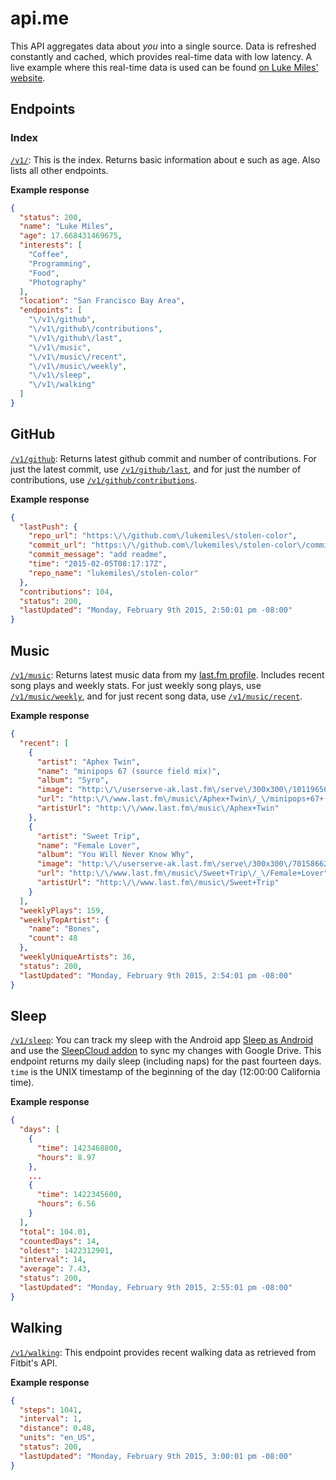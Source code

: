 api.me
===============

This API aggregates data about *you* into a single source. Data is refreshed constantly and cached, which provides real-time data with low latency. A live example where this real-time data is used can be found [on Luke Miles' website](https://lukemil.es/is/).

## Endpoints

### Index

[`/v1/`](https://api.lukemil.es/v1/): This is the index. Returns basic information about e such as age. Also lists all other endpoints.

**Example response**
``` JSON
{
  "status": 200,
  "name": "Luke Miles",
  "age": 17.668431469675,
  "interests": [
    "Coffee",
    "Programming",
    "Food",
    "Photography"
  ],
  "location": "San Francisco Bay Area",
  "endpoints": [
    "\/v1\/github",
    "\/v1\/github\/contributions",
    "\/v1\/github\/last",
    "\/v1\/music",
    "\/v1\/music\/recent",
    "\/v1\/music\/weekly",
    "\/v1\/sleep",
    "\/v1\/walking"
  ]
}
```

## GitHub 
[`/v1/github`](https://api.lukemil.es/v1/github/): Returns latest github commit and number of contributions. For just the latest commit, use [`/v1/github/last`](https://api.lukemil.es/v1/github/last), and for just the number of contributions, use [`/v1/github/contributions`](https://api.lukemil.es/v1/github/contributions).

**Example response**
``` JSON
{
  "lastPush": {
    "repo_url": "https:\/\/github.com\/lukemiles\/stolen-color",
    "commit_url": "https:\/\/github.com\/lukemiles\/stolen-color\/commit\/4580c6f71f72781df71e373f3a8b2513083c4f23",
    "commit_message": "add readme",
    "time": "2015-02-05T08:17:17Z",
    "repo_name": "lukemiles\/stolen-color"
  },
  "contributions": 104,
  "status": 200,
  "lastUpdated": "Monday, February 9th 2015, 2:50:01 pm -08:00"
}
```
## Music

[`/v1/music`](https://api.lukemil.es/v1/music/): Returns latest music data from my [last.fm profile](http://last.fm/user/notlukemiles). Includes recent song plays and weekly stats. For just weekly song plays, use [`/v1/music/weekly`](https://api.lukemil.es/v1/music/weekly), and for just recent song data, use [`/v1/music/recent`](https://api.lukemil.es/v1/music/recent).

**Example response**
``` JSON
{
  "recent": [
    {
      "artist": "Aphex Twin",
      "name": "minipops 67 (source field mix)",
      "album": "Syro",
      "image": "http:\/\/userserve-ak.last.fm\/serve\/300x300\/101196567.png",
      "url": "http:\/\/www.last.fm\/music\/Aphex+Twin\/_\/minipops+67+(source+field+mix)",
      "artistUrl": "http:\/\/www.last.fm\/music\/Aphex+Twin"
    },
    {
      "artist": "Sweet Trip",
      "name": "Female Lover",
      "album": "You Will Never Know Why",
      "image": "http:\/\/userserve-ak.last.fm\/serve\/300x300\/70158662.png",
      "url": "http:\/\/www.last.fm\/music\/Sweet+Trip\/_\/Female+Lover",
      "artistUrl": "http:\/\/www.last.fm\/music\/Sweet+Trip"
    }
  ],
  "weeklyPlays": 159,
  "weeklyTopArtist": {
    "name": "Bones",
    "count": 48
  },
  "weeklyUniqueArtists": 36,
  "status": 200,
  "lastUpdated": "Monday, February 9th 2015, 2:54:01 pm -08:00"
}
```

## Sleep

[`/v1/sleep`](https://api.lukemil.es/v1/sleep/): You can track my sleep with the Android app [Sleep as Android](https://play.google.com/store/apps/details?id=com.urbandroid.sleep&hl=en) and use the [SleepCloud addon](https://play.google.com/store/apps/details?id=com.urbandroid.sleep.addon.port&hl=en) to sync my changes with Google Drive. This endpoint returns my daily sleep (including naps) for the past fourteen days. `time` is the UNIX timestamp of the beginning of the day (12:00:00 California time). 

**Example response**
``` JSON
{
  "days": [
    {
      "time": 1423468800,
      "hours": 8.97
    },
    ...
    {
      "time": 1422345600,
      "hours": 6.56
    }
  ],
  "total": 104.01,
  "countedDays": 14,
  "oldest": 1422312901,
  "interval": 14,
  "average": 7.43,
  "status": 200,
  "lastUpdated": "Monday, February 9th 2015, 2:55:01 pm -08:00"
}
```

## Walking

[`/v1/walking`](https://api.lukemil.es/v1/walking/): This endpoint provides recent walking data as retrieved from Fitbit's API.

**Example response**
``` JSON
{
  "steps": 1041,
  "interval": 1,
  "distance": 0.48,
  "units": "en_US",
  "status": 200,
  "lastUpdated": "Monday, February 9th 2015, 3:00:01 pm -08:00"
}
```

